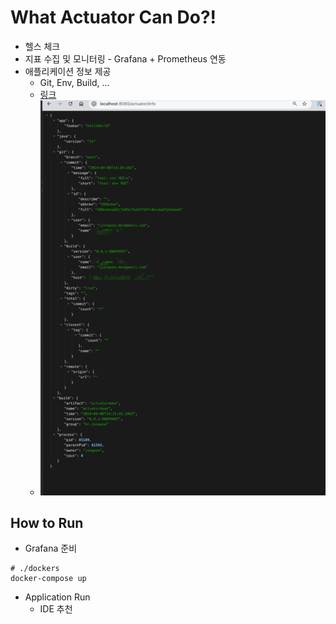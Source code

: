 # What Actuator Can Do?!

- 헬스 체크
- 지표 수집 및 모니터링 - Grafana + Prometheus 연동
- 애플리케이션 정보 제공
  - Git, Env, Build, ...
  - [링크](https://docs.spring.io/spring-boot/how-to/properties-and-configuration.html#howto.properties-and-configuration.expand-properties)
  - ![img.png](docs/img.png)


  
## How to Run

- Grafana 준비
```shell
# ./dockers
docker-compose up
```

- Application Run
  - IDE 추천